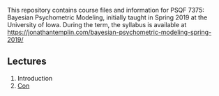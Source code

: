This repository contains course files and information for PSQF 7375: Bayesian Psychometric Modeling, initially taught in Spring 2019 at the University of Iowa. During the term, the syllabus is available at https://jonathantemplin.com/bayesian-psychometric-modeling-spring-2019/   

## Lectures
1. Introduction
2. [Con](Lectures/02-Git-RStudio-R-Markdown)